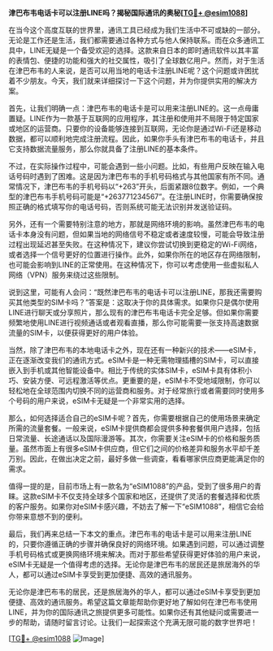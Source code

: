 **津巴布韦电话卡可以注册LINE吗？揭秘国际通讯的奥秘[[TG💪+ @esim1088](https://t.me/s/esim1088)]**

在当今这个高度互联的世界里，通讯工具已经成为我们生活中不可或缺的一部分。无论是工作还是生活，我们都需要通过各种方式与他人保持联系。而在众多通讯工具中，LINE无疑是一个备受欢迎的选择。这款来自日本的即时通讯软件以其丰富的表情包、便捷的功能和强大的社交属性，吸引了全球数亿用户。然而，对于生活在津巴布韦的人来说，是否可以用当地的电话卡注册LINE呢？这个问题或许困扰着不少朋友。今天，我们就来详细探讨一下这个问题，并为你提供实用的解决方案。

首先，让我们明确一点：津巴布韦的电话卡是可以用来注册LINE的。这一点毋庸置疑。LINE作为一款基于互联网的应用程序，其注册和使用并不局限于特定国家或地区的运营商。只要你的设备能够连接到互联网，无论你是通过Wi-Fi还是移动数据，都可以顺利地完成注册流程。因此，如果你手头有津巴布韦的电话卡，并且它支持数据流量服务，那么你就具备了注册LINE的基本条件。

不过，在实际操作过程中，可能会遇到一些小问题。比如，有些用户反映在输入电话号码时遇到了困难。这是因为津巴布韦的手机号码格式与其他国家有所不同。通常情况下，津巴布韦的手机号码以“+263”开头，后面紧跟8位数字。例如，一个典型的津巴布韦手机号码可能是“+263771234567”。在注册LINE时，你需要确保按照正确的格式填写你的电话号码，否则系统可能无法识别并发送验证码。

另外，还有一个需要特别注意的地方，那就是网络环境的影响。虽然津巴布韦的电话卡本身没有问题，但如果当地的网络信号不稳定或者速度较慢，可能会导致注册过程出现延迟甚至失败。在这种情况下，建议你尝试切换到更稳定的Wi-Fi网络，或者选择一个信号更好的位置进行操作。此外，如果你所在的地区存在网络限制，也可能会影响到LINE的正常使用。在这种情况下，你可以考虑使用一些虚拟私人网络（VPN）服务来绕过这些限制。

说到这里，可能有人会问：“既然津巴布韦的电话卡可以注册LINE，那我还需要购买其他类型的SIM卡吗？”答案是：这取决于你的具体需求。如果你只是偶尔使用LINE进行聊天或分享照片，那么现有的津巴布韦电话卡完全足够。但如果你需要频繁地使用LINE进行视频通话或者观看直播，那么你可能需要一张支持高速数据流量的SIM卡，以便获得更好的用户体验。

当然，除了津巴布韦的本地电话卡之外，现在还有一种新兴的技术——eSIM卡，正在逐渐改变我们的通讯方式。eSIM卡是一种无需物理插槽的SIM卡，可以直接嵌入到手机或其他智能设备中。相比于传统的实体SIM卡，eSIM卡具有体积小巧、安装方便、可远程激活等优点。更重要的是，eSIM卡不受地域限制，你可以轻松地在全球范围内切换不同的运营商和服务。对于经常旅行或者需要同时使用多个号码的用户来说，eSIM卡无疑是一个非常实用的选择。

那么，如何选择适合自己的eSIM卡呢？首先，你需要根据自己的使用场景来确定所需的流量套餐。一般来说，eSIM卡提供商都会提供多种套餐供用户选择，包括日常流量、长途通话以及国际漫游等。其次，你需要关注eSIM卡的价格和服务质量。虽然市面上有很多eSIM卡供应商，但它们之间的价格差异和服务水平却千差万别。因此，在做出决定之前，最好多做一些调查，看看哪家供应商更能满足你的需求。

值得一提的是，目前市场上有一款名为“eSIM1088”的产品，受到了很多用户的青睐。这款eSIM卡不仅支持全球多个国家和地区，还提供了灵活的套餐选择和优质的客户服务。如果你对eSIM卡感兴趣，不妨去了解一下“eSIM1088”，相信它会给你带来意想不到的便利。

最后，我们再来总结一下本文的重点。津巴布韦的电话卡是可以用来注册LINE的，只要你遵循正确的步骤并确保良好的网络环境。如果遇到问题，可以通过调整手机号码格式或更换网络环境来解决。而对于那些希望获得更好体验的用户来说，eSIM卡无疑是一个值得考虑的选择。无论你是津巴布韦的居民还是旅居海外的华人，都可以通过eSIM卡享受到更加便捷、高效的通讯服务。

无论你是津巴布韦的居民，还是旅居海外的华人，都可以通过eSIM卡享受到更加便捷、高效的通讯服务。希望这篇文章能帮助你更好地了解如何在津巴布韦使用LINE，并为你的国际通讯之旅提供更多可能性。如果你还有其他疑问或需要进一步的帮助，请随时留言讨论。让我们一起探索这个充满无限可能的数字世界吧！

[[TG💪+ @esim1088](https://t.me/s/esim1088) ![Image](https://i.postimg.cc/4NQfJmqS/Snipaste-2025-05-13-00-14-12.png)]